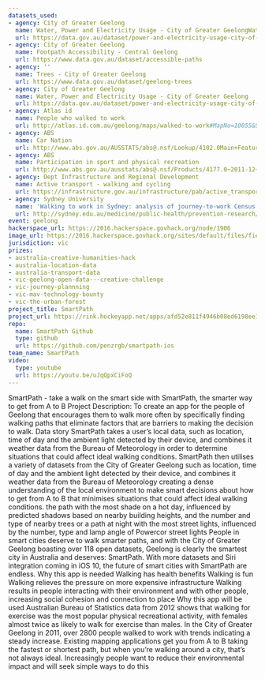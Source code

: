 ```yaml
---
datasets_used:
- agency: City of Greater Geelong
  name: Water, Power and Electricity Usage - City of Greater GeelongWater, Power and Electricity Usage - City of Greater Geelong
  url: https://data.gov.au/dataset/power-and-electricity-usage-city-of-greater-geelong
- agency: City of Greater Geelong
  name: Footpath Accessibility - Central Geelong
  url: https://www.data.gov.au/dataset/accessible-paths
- agency: ''
  name: Trees - City of Greater Geelong
  url: https://www.data.gov.au/dataset/geelong-trees
- agency: City of Greater Geelong
  name: Water, Power and Electricity Usage - City of Greater Geelong
  url: https://data.gov.au/dataset/power-and-electricity-usage-city-of-greater-geelong
- agency: Atlas id
  name: People who walked to work
  url: http://atlas.id.com.au/geelong/maps/walked-to-work#MapNo=10055&SexKey=1&datatype=2&themtype=1&topicAlias=walked-to-work&year=2011
- agency: ABS
  name: Car Nation
  url: http://www.abs.gov.au/AUSSTATS/abs@.nsf/Lookup/4102.0Main+Features40July+2013#social
- agency: ABS
  name: Participation in sport and physical recreation
  url: http://www.abs.gov.au/ausstats/abs@.nsf/Products/4177.0~2011-12~Main+Features~Characteristics+of+participation?OpenDocument
- agency: Dept Infrastructure and Regional Development
  name: Active transport - walking and cycling
  url: https://infrastructure.gov.au/infrastructure/pab/active_transport/
- agency: Sydney University
  name: 'Walking to work in Sydney: analysis of journey-to-work Census data from 2001 to 2011'
  url: http://sydney.edu.au/medicine/public-health/prevention-research/news/reports/Walking%20to%20work%202001-2011.pdf
event: geelong
hackerspace_url: https://2016.hackerspace.govhack.org/node/1906
image_url: https://2016.hackerspace.govhack.org/sites/default/files/field/image/smartpath_banner.png
jurisdiction: vic
prizes:
- australia-creative-humanities-hack
- australia-location-data
- australia-transport-data
- vic-geelong-open-data---creative-challenge
- vic-journey-plannning
- vic-mav-technology-bounty
- vic-the-urban-forest
project_title: SmartPath
project_url: https://rink.hockeyapp.net/apps/afd52e811f4946b08ed6198ee11f01c2
repo:
  name: SmartPath Github
  type: github
  url: https://github.com/penzrgb/smartpath-ios
team_name: SmartPath
video:
  type: youtube
  url: https://youtu.be/uJqQpxCiFoQ
---
```


SmartPath - take a walk on the smart side with SmartPath, the smarter way to get from A to B
Project Description:​​​​​​​
To create an app for the people of Geelong that encourages them to walk more often by specifically finding walking paths that eliminate factors that are barriers to making the decision to walk.
Data story
SmartPath takes a user’s local data, such as location, time of day and the ambient light detected by their device, and combines it weather data from the Bureau of Meteorology in order to determine situations that could affect ideal walking conditions.
SmartPath then utilises a variety of datasets from the City of Greater Geelong such as location, time of day and the ambient light detected by their device, and combines it weather data from the Bureau of Meteorology creating a dense understanding of the local environment to make smart decisions about how to get from A to B that minimises situations that could affect ideal walking conditions.
the path with the most shade on a hot day, influenced by predicted shadows based on nearby building heights, and
the number and type of nearby trees or
a path at night with the most street lights, influenced by the number, type and lamp angle of Powercor street lights
People in smart cities deserve to walk smarter paths, and with the City of Greater Geelong boasting over 118 open datasets, Geelong is clearly the smartest city in Australia and deserves: SmartPath. With more datasets and Siri integration coming in iOS 10, the future of smart cities with SmartPath are endless.
Why this app is needed
Walking has health benefits
Walking is fun
Walking relieves the pressure on more expensive infrastructure
Walking results in people interacting with their environment and with other people, increasing social cohesion and connection to place
Why this app will be used
Australian Bureau of Statistics data from 2012 shows that walking for exercise was the most popular physical recreational activity, with females almost twice as likely to walk for exercise than males.
In the City of Greater Geelong in 2011, over 2800 people walked to work with trends indicating a steady increase.
Existing mapping applications get you from A to B taking the fastest or shortest path, but when you’re walking around a city, that’s not always ideal.
Increasingly people want to reduce their environmental impact and will seek simple ways to do this